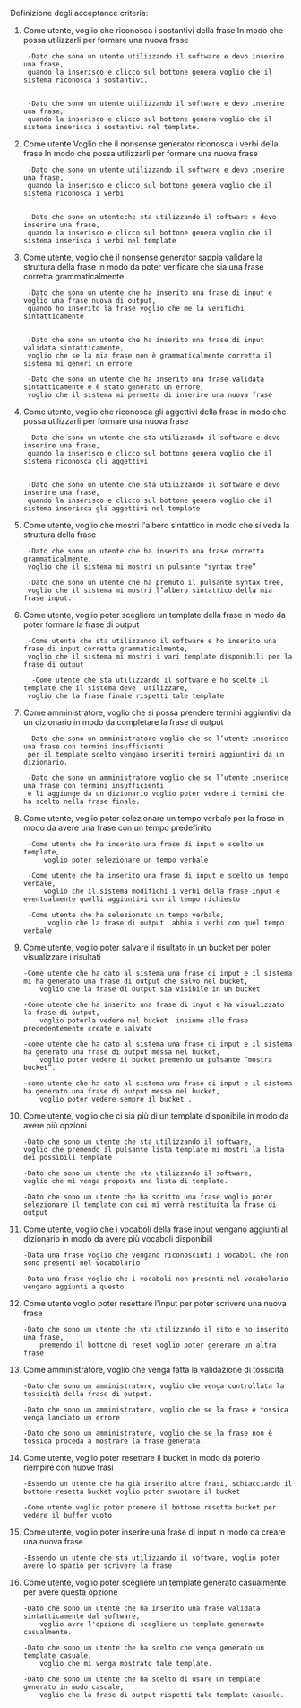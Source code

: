 Definizione degli acceptance criteria:

1. Come utente, voglio che riconosca i sostantivi della frase In modo che possa utilizzarli per formare una nuova frase


  		-Dato che sono un utente utilizzando il software e devo inserire una frase,
   		quando la inserisco e clicco sul bottone genera voglio che il sistema riconosca i sostantivi.


  		-Dato che sono un utente utilizzando il software e devo inserire una frase,
   		quando la inserisco e clicco sul bottone genera voglio che il sistema inserisca i sostantivi nel template.




2. Come utente Voglio che il nonsense generator riconosca i verbi della frase In modo che possa utilizzarli per formare una nuova frase

		-Dato che sono un utente utilizzando il software e devo inserire una frase,
		quando la inserisco e clicco sul bottone genera voglio che il sistema riconosca i verbi


  		-Dato che sono un utenteche sta utilizzando il software e devo inserire una frase,
   		quando la inserisco e clicco sul bottone genera voglio che il sistema inserisca i verbi nel template



3. Come utente, voglio che il nonsense generator sappia validare la struttura della frase in modo da poter verificare che sia una frase corretta grammaticalmente

		-Dato che sono un utente che ha inserito una frase di input e voglio una frase nuova di output,
   		quando ho inserito la frase voglio che me la verifichi sintatticamente


  		-Dato che sono un utente che ha inserito una frase di input validata sintatticamente,
   		voglio che se la mia frase non è grammaticalmente corretta il sistema mi generi un errore 

  		-Dato che sono un utente che ha inserito una frase validata sintatticamente e è stato generato un errore,
		voglio che il sistema mi permetta di inserire una nuova frase


4. Come utente, voglio che riconosca gli aggettivi della frase in modo che possa utilizzarli per formare una nuova frase

  		-Dato che sono un utente che sta utilizzando il software e devo inserire una frase,
   		quando la inserisco e clicco sul bottone genera voglio che il sistema riconosca gli aggettivi


  		-Dato che sono un utente che sta utilizzando il software e devo inserire una frase,
   		quando la inserisco e clicco sul bottone genera voglio che il sistema inserisca gli aggettivi nel template


5. Come utente, voglio che mostri l'albero sintattico in modo che si veda la struttura della frase

  		-Dato che sono un utente che ha inserito una frase corretta grammaticalmente,
   		voglio che il sistema mi mostri un pulsante "syntax tree”

  		-Dato che sono un utente che ha premuto il pulsante syntax tree,
   		voglio che il sistema mi mostri l’albero sintattico della mia frase input.




6. Come utente, voglio poter scegliere un template della frase in modo da poter formare la frase di output

  		-Come utente che sta utilizzando il software e ho inserito una frase di input corretta grammaticalmente,
		voglio che il sistema mi mostri i vari template disponibili per la frase di output

 		 -Come utente che sta utilizzando il software e ho scelto il template che il sistema deve  utilizzare,
   		voglio che la frase finale rispetti tale template


7. Come amministratore, voglio che si possa prendere termini aggiuntivi da un dizionario in modo da completare la frase di output

  		-Dato che sono un amministratore voglio che se l’utente inserisce una frase con termini insufficienti
   		per il template scelto vengano inseriti termini aggiuntivi da un dizionario.

  		-Dato che sono un amministratore voglio che se l’utente inserisce una frase con termini insufficienti
   		e li aggiunge da un dizionario voglio poter vedere i termini che ha scelto nella frase finale. 


9. Come utente, voglio poter selezionare un tempo verbale per la frase in modo da avere una frase con un tempo predefinito

  		-Come utente che ha inserito una frase di input e scelto un template,
    		voglio poter selezionare un tempo verbale 
	
  		-Come utente che ha inserito una frase di input e scelto un tempo verbale,
    		voglio che il sistema modifichi i verbi della frase input e eventualmente quelli aggiuntivi con il tempo richiesto

  		-Come utente che ha selezionato un tempo verbale,
    		 voglio che la frase di output  abbia i verbi con quel tempo verbale

10. Come utente, voglio poter salvare il risultato in un bucket per poter visualizzare i risultati 

  		-Come utente che ha dato al sistema una frase di input e il sistema mi ha generato una frase di output che salvo nel bucket,
    		voglio che la frase di output sia visibile in un bucket 

  		-Come utente che ha inserito una frase di input e ha visualizzato la frase di output,
    		voglio poterla vedere nel bucket  insieme alle frase precedentemente create e salvate

		-come utente che ha dato al sistema una frase di input e il sistema ha generato una frase di output messa nel bucket,
    		voglio poter vedere il bucket premendo un pulsante “mostra bucket”.

  		-come utente che ha dato al sistema una frase di input e il sistema ha generato una frase di output messa nel bucket,
    		voglio poter vedere sempre il bucket .


11. Come utente, voglio che ci sia più di un template disponibile in modo da avere più opzioni

  		-Dato che sono un utente che sta utilizzando il software,
		voglio che premendo il pulsante lista template mi mostri la lista dei possibili template

  		-Dato che sono un utente che sta utilizzando il software,
		voglio che mi venga proposta una lista di template.

  		-Dato che sono un utente che ha scritto una frase voglio poter selezionare il template con cui mi verrà restituita la frase di output


12. Come utente, voglio che i vocaboli della frase input vengano aggiunti al dizionario in modo da avere più vocaboli disponibili

		-Data una frase voglio che vengano riconosciuti i vocaboli che non sono presenti nel vocabolario

  		-Data una frase voglio che i vocaboli non presenti nel vocabolario vengano aggiunti a questo


13. Come utente voglio poter resettare l'input per poter scrivere una nuova frase

		-Dato che sono un utente che sta utilizzando il sito e ho inserito una frase,
    		premendo il bottone di reset voglio poter generare un altra frase

	

14. Come amministratore, voglio che venga fatta la validazione di tossicità

  		-Dato che sono un amministratore, voglio che venga controllata la tossicità della frase di output.

  		-Dato che sono un amministratore, voglio che se la frase è tossica venga lanciato un errore

  		-Dato che sono un amministratore, voglio che se la frase non è tossica proceda a mostrare la frase generata.

15. Come utente, voglio poter resettare il bucket in modo da poterlo riempire con nuove frasi

  		-Essendo un utente che ha già inserito altre frasi, schiacciando il bottone resetta bucket voglio poter svuotare il bucket 

  		-Come utente voglio poter premere il bottone resetta bucket per vedere il buffer vuoto

16. Come utente, voglio poter inserire una frase di input in modo da creare una nuova frase

  		-Essendo un utente che sta utilizzando il software, voglio poter avere lo spazio per scrivere la frase

17. Come utente, voglio poter scegliere un template generato casualmente per avere questa opzione

  		-Dato che sono un utente che ha inserito una frase validata sintatticamente dal software,
    		voglio avre l'opzione di scegliere un template generaato casualmente.

  		-Dato che sono un utente che ha scelto che venga generato un template casuale,
    		voglio che mi venga mostrato tale template.

  		-Dato che sono un utente che ha scelto di usare un template generato in modo casuale,
    		voglio che la frase di output rispetti tale template casuale.
